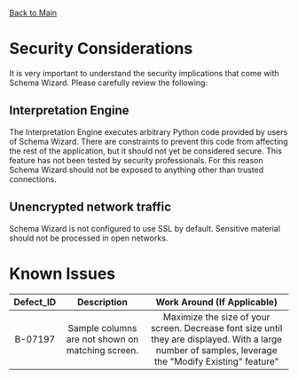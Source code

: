 [Back to Main](https://github.com/deleidos/de-schema-wizard/#schema-wizard)

# Security Considerations
It is very important to understand the security implications that come with Schema Wizard.  Please carefully review the following:

## Interpretation Engine
The Interpretation Engine executes arbitrary Python code provided by users of Schema Wizard.  There are constraints to prevent this code from affecting the rest of the application, but it should not yet be considered secure.  This feature has not been tested by security professionals.  For this reason Schema Wizard should not be exposed to anything other than trusted connections.

## Unencrypted network traffic
Schema Wizard is not configured to use SSL by default.  Sensitive material should not be processed in open networks.

# Known Issues

| Defect_ID | Description | Work Around (If Applicable) |
|:-------------:|:-------------:|:-----------:|
| B-07197 | Sample columns are not shown on matching screen. | Maximize the size of your screen.  Decrease font size until they are displayed.  With a large number of samples, leverage the "Modify Existing" feature" | 
